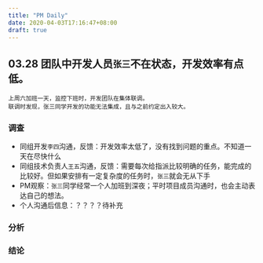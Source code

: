 ```yaml
---
title: "PM Daily"
date: 2020-04-03T17:16:47+08:00
draft: true
---
```


## 03.28 团队中开发人员`张三`不在状态，开发效率有点低。

```
上周六加班一天，监控下班时，开发团队在集体联调。
联调时发现，张三同学开发的功能无法集成，且与之前约定出入较大。
```

### 调查

- 同组开发`李四`沟通，反馈：开发效率太低了，没有找到问题的重点。不知道一天在尽快什么 
- 同组技术负责人`王五`沟通，反馈：需要每次给指派比较明确的任务，能完成的比较好。但如果安排有一定复杂度的任务时，`张三`就会无从下手
- PM观察：`张三`同学经常一个人加班到深夜；平时项目成员沟通时，也会主动表达自己的想法。
- 个人沟通后信息：？？？？待补充

### 分析



### 结论
